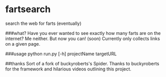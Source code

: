 # fartsearch
search the web for farts
(eventually)

###what?
Have you ever wanted to see exactly how many farts are on the internet? Me neither. But now you can! (soon)
Currently only collects links on a given page.

###usage
    python run.py [-h] projectName targetURL

##thanks
Sort of a fork of buckyroberts's Spider.
Thanks to buckyroberts for the framework and hilarious videos outlining this project.
